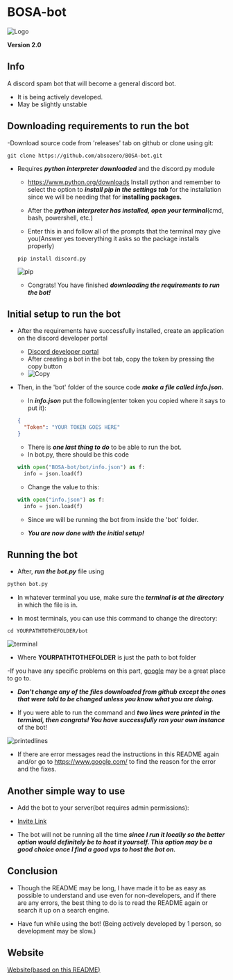# BOSA-bot

![Logo](https://cdn.discordapp.com/avatars/844755365191352358/9d8fd75f36f5bd4e2866e6fcd8acac26.png?size=128)


**Version 2.0**

## Info
A discord spam bot that will become a general discord bot.
- It is being actively developed.
- May be slightly unstable


## Downloading requirements to run the bot
-Download source code from 'releases' tab on github or clone using git:
```
git clone https://github.com/absozero/BOSA-bot.git
```
- Requires ***python interpreter downloaded*** and the discord.py module

  - <https://www.python.org/downloads> Install python and remember to select the option to ***install pip in the settings tab*** for the installation since we will be needing that for **installing packages.**

  - After the ***python interpreter has installed, open your terminal***(cmd, bash, powershell, etc.)

  - Enter this in and follow all of the prompts that the terminal may give you(Answer yes toeverything it asks so the package installs properly)

  ```
  pip install discord.py
  ```
  ![pip](https://cdn.discordapp.com/attachments/829239591952580651/845095266939568158/unknown.png)

  - Congrats! You have finished ***downloading the requirements to run the bot!***
  
## Initial setup to run the bot 
- After the requirements have successfully installed, create an application on the discord developer portal 
  - [Discord developer portal](https://discord.com/developers/applications)
  - After creating a bot in the bot tab, copy the token by pressing the copy button
  - ![Copy](https://cdn.discordapp.com/attachments/829239591952580651/845070279322370092/68747470733a2f2f73636f6e74656e742d6c6178332d312e63646e696e7374616772616d2e636f6d2f762f7435312e323838.png) 

- Then, in the 'bot' folder of the source code ***make a file called info.json.***

  - In ***info.json*** put the following(enter token you copied where it says to put it):
  ```json
  {
    "Token": "YOUR TOKEN GOES HERE"
  }
  ```

  - There is ***one last thing to do*** to be able to run the bot.
  - In bot.py, there should be this code
  ```python
  with open("BOSA-bot/bot/info.json") as f:
    info = json.load(f)
  ```
  - Change the value to this:
  ```python
  with open("info.json") as f:
    info = json.load(f)
  ```
  - Since we will be running the bot from inside the 'bot' folder.

  - ***You are now done with the initial setup!*** 

## Running the bot

- After, ***run the bot.py*** file using 
```py
python bot.py
```
-  In whatever terminal you use, make sure the ***terminal is at the directory*** in which the file is in.

- In most terminals, you can use this command to change the directory:
```
cd YOURPATHTOTHEFOLDER/bot
```
![terminal](https://cdn.discordapp.com/attachments/829239591952580651/845095992504483910/unknown.png)
  - Where **YOURPATHTOTHEFOLDER** is just the path to bot folder

  -If you have any specific problems on this part, [google](https://www.google.com/) may be a great place to go to.

- ***Don't change any of the files downloaded from github except the ones that were told to be changed unless you know what you are doing.***

- If you were able to run the command and ***two lines were printed in the terminal, then congrats! You have successfully ran your own instance*** of the bot!

![printedlines](https://cdn.discordapp.com/attachments/829239591952580651/845096493429817385/unknown.png)
- If there are error messages read the instructions in this README again and/or go to <https://www.google.com/> to find the reason for the error and the fixes.
## Another simple way to use
- Add the bot to your server(bot requires admin permissions):
- [Invite Link](https://discord.com/api/oauth2/authorize?client_id=844755365191352358&permissions=8&scope=bot)

- The bot will not be running all the time ***since I run it locally so the better option would definitely be to host it yourself. This option may be a good choice once I find a good vps to host the bot on.***

## Conclusion 

- Though the README may be long, I have made it to be as easy as possible to understand and use even for non-developers, and if there are any errors, the best thing to do is to read the README again or search it up on a search engine.

- Have fun while using the bot! (Being actively developed by 1 person, so development may be slow.)

## Website

[Website(based on this README)](https://absozero.github.io/BOSA-bot/)
